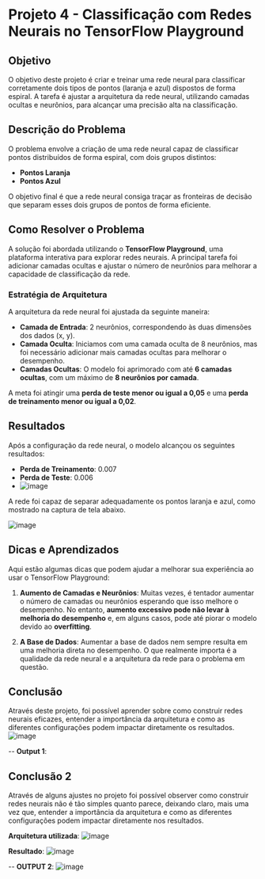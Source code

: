 # Projeto 4 - Classificação com Redes Neurais no TensorFlow Playground

## Objetivo

O objetivo deste projeto é criar e treinar uma rede neural para classificar corretamente dois tipos de pontos (laranja e azul) dispostos de forma espiral. A tarefa é ajustar a arquitetura da rede neural, utilizando camadas ocultas e neurônios, para alcançar uma precisão alta na classificação.

## Descrição do Problema

O problema envolve a criação de uma rede neural capaz de classificar pontos distribuídos de forma espiral, com dois grupos distintos:
- **Pontos Laranja**
- **Pontos Azul**

O objetivo final é que a rede neural consiga traçar as fronteiras de decisão que separam esses dois grupos de pontos de forma eficiente.

## Como Resolver o Problema

A solução foi abordada utilizando o **TensorFlow Playground**, uma plataforma interativa para explorar redes neurais. A principal tarefa foi adicionar camadas ocultas e ajustar o número de neurônios para melhorar a capacidade de classificação da rede.

### Estratégia de Arquitetura
A arquitetura da rede neural foi ajustada da seguinte maneira:
- **Camada de Entrada**: 2 neurônios, correspondendo às duas dimensões dos dados (x, y).
- **Camada Oculta**: Iniciamos com uma camada oculta de 8 neurônios, mas foi necessário adicionar mais camadas ocultas para melhorar o desempenho.
- **Camadas Ocultas**: O modelo foi aprimorado com até **6 camadas ocultas**, com um máximo de **8 neurônios por camada**.


A meta foi atingir uma **perda de teste menor ou igual a 0,05** e uma **perda de treinamento menor ou igual a 0,02**.

## Resultados

Após a configuração da rede neural, o modelo alcançou os seguintes resultados:
- **Perda de Treinamento**: 0.007
- **Perda de Teste**: 0.006
- ![image](https://github.com/user-attachments/assets/66e8f588-608a-44b3-ae1e-fba03246f3a1)


A rede foi capaz de separar adequadamente os pontos laranja e azul, como mostrado na captura de tela abaixo.

![image](https://github.com/user-attachments/assets/865d9bb5-f53b-4750-a397-6dab8e59ece8)


## Dicas e Aprendizados

Aqui estão algumas dicas que podem ajudar a melhorar sua experiência ao usar o TensorFlow Playground:

1. **Aumento de Camadas e Neurônios**:
   Muitas vezes, é tentador aumentar o número de camadas ou neurônios esperando que isso melhore o desempenho. No entanto, **aumento excessivo pode não levar à melhoria do desempenho** e, em alguns casos, pode até piorar o modelo devido ao **overfitting**.

2. **A Base de Dados**:
   Aumentar a base de dados nem sempre resulta em uma melhoria direta no desempenho. O que realmente importa é a qualidade da rede neural e a arquitetura da rede para o problema em questão.

## Conclusão

Através deste projeto, foi possível aprender sobre como construir redes neurais eficazes, entender a importância da arquitetura e como as diferentes configurações podem impactar diretamente os resultados.
![image](https://github.com/user-attachments/assets/c0957d31-1a26-4e90-966f-857abe058529)

-- **Output 1**:


## Conclusão 2

Através de alguns ajustes no projeto foi possível observer como construir redes neurais não é tão simples quanto parece, deixando claro, mais uma vez que, entender a importância da arquitetura e como as diferentes configurações podem impactar diretamente nos resultados.


**Arquitetura utilizada**:
![image](https://github.com/user-attachments/assets/9a0cef00-7377-431c-92e9-2e51a05f251e)



**Resultado**:
![image](https://github.com/user-attachments/assets/aeffc1bb-16a8-48ef-aad1-31cf99c8ad38)



-- **OUTPUT 2**:
![image](https://github.com/user-attachments/assets/b2f26f6a-f65e-4da9-bf08-b2e31a254337)



